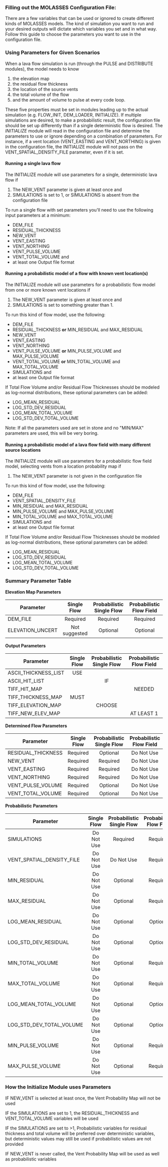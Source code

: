 
### Filling out the MOLASSES Configuration File:

There are a few variables that can be used or ignored to create different kinds of MOLASSES models. The kind of simulation you want to run and your desired outputs will dictate which variables you set and in what way. Follow this guide to choose the parameters you want to use in the configuration file.

### Using Parameters for Given Scenarios
When a lava flow simulation is run (through the PULSE and DISTRIBUTE modules), the model needs to know 
 1. the elevation map
 2. the residual flow thickness
 3. the location of the source vents
 4. the total volume of the flow
 5. and the amount of volume to pulse at every code loop.

These five properties must be set in modules leading up to the actual simulation (e.g. FLOW\_INIT, DEM\_LOADER, INITIALIZE). If multiple simulations are desired, to make a probabilistic result, the configuration file should be set up differently than if a single deterministic flow is desired. The _INITIALIZE_ module will read in the configuration file and determine the parameters to use or ignore depending on a combination of parameters. For instance, if a vent location (VENT\_EASTING and VENT\_NORTHING) is given in the configuration file, the INITIALIZE module will not pass on the VENT\_SPATIAL\_DENSITY\_FILE parameter, even if it is set.

#### Running a single lava flow
The INITIALIZE module will use parameters for a single, deterministic lava flow if
 1. The NEW\_VENT parameter is given at least once and
 2. SIMULATIONS is set to 1, or SIMULATIONS is absent from the configuration file

To run a single flow with set parameters you'll need to use the following input parameters at a minimum:
 * DEM\_FILE
 * RESIDUAL\_THICKNESS
 * NEW\_VENT
 * VENT\_EASTING
 * VENT\_NORTHING
 * VENT\_PULSE\_VOLUME
 * VENT\_TOTAL\_VOLUME and
 * at least one Output file format

#### Running a probabilistic model of a flow with known vent location(s)
The INITIALIZE module will use parameters for a probabilistic flow model from one or more known vent locations if
 1. The NEW\_VENT parameter is given at least once and
 2. SIMULATIONS is set to something greater than 1.
 
To run this kind of flow model, use the following:
 * DEM\_FILE
 * RESIDUAL\_THICKNESS **or** MIN\_RESIDUAL and MAX\_RESIDUAL
 * NEW\_VENT
 * VENT\_EASTING
 * VENT\_NORTHING
 * VENT\_PULSE\_VOLUME **or** MIN\_PULSE\_VOLUME and MAX\_PULSE\_VOLUME
 * VENT\_TOTAL\_VOLUME **or** MIN\_TOTAL\_VOLUME and MAX\_TOTAL\_VOLUME
 * SIMULATIONS and
 * at least one Output file format
 
If Total Flow Volume and/or Residual Flow Thicknesses should be modeled as log-normal distributions, these optional parameters can be added:
 * LOG\_MEAN\_RESIDUAL
 * LOG\_STD\_DEV\_RESIDUAL
 * LOG\_MEAN\_TOTAL\_VOLUME
 * LOG\_STD\_DEV\_TOTAL\_VOLUME
 
Note: If all the parameters used are set in stone and no "MIN/MAX" parameters are used, this will be very boring.

#### Running a probabilistic model of a lava flow field with many different source locations
The INITIALIZE module will use parameters for a probabilistic flow field model, selecting vents from a location probability map if
 1. The NEW\_VENT parameter is not given in the configuration file

To run this kind of flow model, use the following:
 * DEM\_FILE
 * VENT\_SPATIAL\_DENSITY\_FILE
 * MIN\_RESIDUAL and MAX\_RESIDUAL
 * MIN\_PULSE\_VOLUME and MAX\_PULSE\_VOLUME
 * MIN\_TOTAL\_VOLUME and MAX\_TOTAL\_VOLUME
 * SIMULATIONS and
 * at least one Output file format
 
If Total Flow Volume and/or Residual Flow Thicknesses should be modeled as log-normal distributions, these optional parameters can be added:
 * LOG\_MEAN\_RESIDUAL
 * LOG\_STD\_DEV\_RESIDUAL
 * LOG\_MEAN\_TOTAL\_VOLUME
 * LOG\_STD\_DEV\_TOTAL\_VOLUME

### Summary Parameter Table
**Elevation Map Parameters**

 | Parameter | Single Flow | Probabilistic Single Flow | Probabilistic Flow Field |
 | --- | :---: | :---: | :---: |
 | DEM\_FILE | Required    | Required      | Required      |
 | ELEVATION\_UNCERT | Not suggested |   Optional    | Optional  |

**Output Parameters**

| Parameter | Single Flow | Probabilistic Single Flow | Probabilistic Flow Field |
| --- | :---: | :---: | :---: |
| ASCII\_THICKNESS\_LIST          | USE         |               |               |
| ASCII\_HIT\_LIST                |             | IF            |               |
| TIFF\_HIT\_MAP                  |             |               | NEEDED        |
| TIFF\_THICKNESS\_MAP            | MUST        |               |               |
| TIFF\_ELEVATION\_MAP            |             | CHOOSE        |               |
| TIFF\_NEW\_ELEV\_MAP            |             |               | AT LEAST 1    |

**Determined Flow Parameters**

| Parameter | Single Flow | Probabilistic Single Flow | Probabilistic Flow Field |
| --- | :---: | :---: | :---: |
| RESIDUAL\_THICKNESS             | Required    | Optional      | Do Not Use    |
| NEW\_VENT                       | Required    | Required      | Do Not Use    |
| VENT\_EASTING                   | Required    | Required      | Do Not Use    |
| VENT\_NORTHING                  | Required    | Required      | Do Not Use    |
| VENT\_PULSE\_VOLUME             | Required    | Optional      | Do Not Use    |
| VENT\_TOTAL\_VOLUME             | Required    | Optional      | Do Not Use    |

**Probabilistic Parameters**

| Parameter | Single Flow | Probabilistic Single Flow | Probabilistic Flow Field |
| --- | :---: | :---: | :---: |
| SIMULATIONS                     | Do Not Use | Required | Required |
| VENT\_SPATIAL\_DENSITY\_FILE    | Do Not Use | Do Not Use | Required |
| MIN\_RESIDUAL                   | Do Not Use | Optional | Required |
| MAX\_RESIDUAL                   | Do Not Use | Optional | Required |
| LOG\_MEAN\_RESIDUAL             | Do Not Use | Optional | Optional |
| LOG\_STD\_DEV\_RESIDUAL         | Do Not Use | Optional | Optional |
| MIN\_TOTAL\_VOLUME              | Do Not Use | Optional | Required |
| MAX\_TOTAL\_VOLUME              | Do Not Use | Optional | Required |
| LOG\_MEAN\_TOTAL\_VOLUME        | Do Not Use | Optional | Optional |
| LOG\_STD\_DEV\_TOTAL\_VOLUME    | Do Not Use | Optional | Optional |
| MIN\_PULSE\_VOLUME              | Do Not Use | Optional | Required |
| MAX\_PULSE\_VOLUME              | Do Not Use | Optional | Required |

### How the Initialize Module uses Parameters
IF NEW\_VENT is selected at least once, the Vent Probability Map will not be used

IF the SIMULATIONS are set to 1, the RESIDUAL\_THICKNESS and VENT\_TOTAL\_VOLUME variables will be used

IF the SIMULATIONS are set to >1, Probabilistic variables for residual thickness and total volume will be preferred over deterministic variables, but deterministic values may still be used if probabilistic values are not provided

IF NEW\_VENT is never called, the Vent Probability Map will be used as well as probabilistic variables
